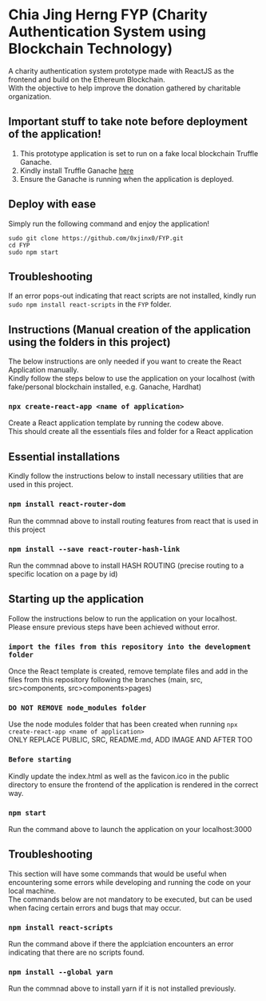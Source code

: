 # Chia Jing Herng FYP (Charity Authentication System using Blockchain Technology)

A charity authentication system prototype made with ReactJS as the frontend and build on the Ethereum Blockchain.\
With the objective to help improve the donation gathered by charitable organization. 

## Important stuff to take note before deployment of the application!
1. This prototype application is set to run on a fake local blockchain Truffle Ganache.
2. Kindly install Truffle Ganache [here](https://trufflesuite.com/ganache/)
3. Ensure the Ganache is running when the application is deployed.

## Deploy with ease
Simply run the following command and enjoy the application! 

 ```
sudo git clone https://github.com/0xjinx0/FYP.git
cd FYP
sudo npm start
```

## Troubleshooting 
If an error pops-out indicating that react scripts are not installed, kindly run `sudo npm install react-scripts` in the `FYP` folder.

## Instructions (Manual creation of the application using the folders in this project)
The below instructions are only needed if you want to create the React Application manually.\
Kindly follow the steps below to use the application on your localhost (with fake/personal blockchain installed, e.g. Ganache, Hardhat)

### `npx create-react-app <name of application>`
Create a React application template by running the codew above.\
This should create all the essentials files and folder for a React application

## Essential installations
Kindly follow the instructions below to install necessary utilities that are used in this project.

### `npm install react-router-dom`
Run the commnad above to install routing features from react that is used in this project

### `npm install --save react-router-hash-link`
Run the commnad above to install HASH ROUTING (precise routing to a specific location on a page by id)

## Starting up the application
Follow the instructions below to run the application on your localhost.\
Please ensure previous steps have been achieved without error.

### `import the files from this repository into the development folder`
Once the React template is created, remove template files and add in the files from this repository following the branches (main, src, src>components, src>components>pages)

### `DO NOT REMOVE node_modules folder`
Use the node modules folder that has been created when running `npx create-react-app <name of application>`\
ONLY REPLACE PUBLIC, SRC, README.md, ADD IMAGE AND AFTER TOO

### `Before starting`
Kindly update the index.html as well as the favicon.ico in the public directory to ensure the frontend of the application is rendered in the correct way.

### `npm start`
Run the command above to launch the application on your localhost:3000

## Troubleshooting
This section will have some commands that would be useful when encountering some errors while developing and running the code on your local machine.\
The commands below are not mandatory to be executed, but can be used when facing certain errors and bugs that may occur.

### `npm install react-scripts`
Run the command above if there the applciation encounters an error indicating that there are no scripts found.

### `npm install --global yarn`
Run the commnad above to install yarn if it is not installed previously.

